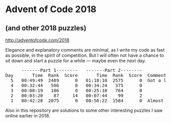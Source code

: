 # Advent of Code 2018
## (and other 2018 puzzles)
http://adventofcode.com/2018

Elegance and explanatory comments are minimal, as I write my code as fast as possible, in the spirit of competition. But I will often not have a chance to sit down and start a puzzle for a while &mdash; maybe even the next day.

<pre>      <span>-------Part 1--------</span>   <span>-------Part 2--------</span>
Day   <span>    Time  Rank  Score</span>   <span>    Time  Rank  Score</span> <span> Comment </span>
  5   00:49:49  2489      0   01:18:10  2575      0  Got a late start.
  4   00:32:44   506      0   00:34:24   375      0
  3   00:08:19   186      0   00:25:10   764      0
  2   00:03:20    87     14   00:07:44    99      2
  1   00:42:28  2075      0   00:56:22  1584      0  Almost forgot!
</pre>

Also in this repository are solutions to some other interesting puzzles I saw online earlier in 2018.
